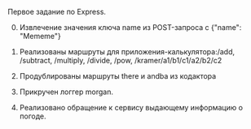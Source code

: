 Первое задание по Express.

0) Извлечение значения ключа name из POST-запроса с {"name": "Mememe"}

1) Реализованы маршруты для приложения-калькулятора:/add, /subtract, /multiply, /divide, /pow, /kramer/a1/b1/c1/a2/b2/c2

2) Продублированы маршруты there и andba из кодактора

3) Прикручен логгер morgan.

4) Реализовано обращение к сервису выдающему информацию о погоде.
